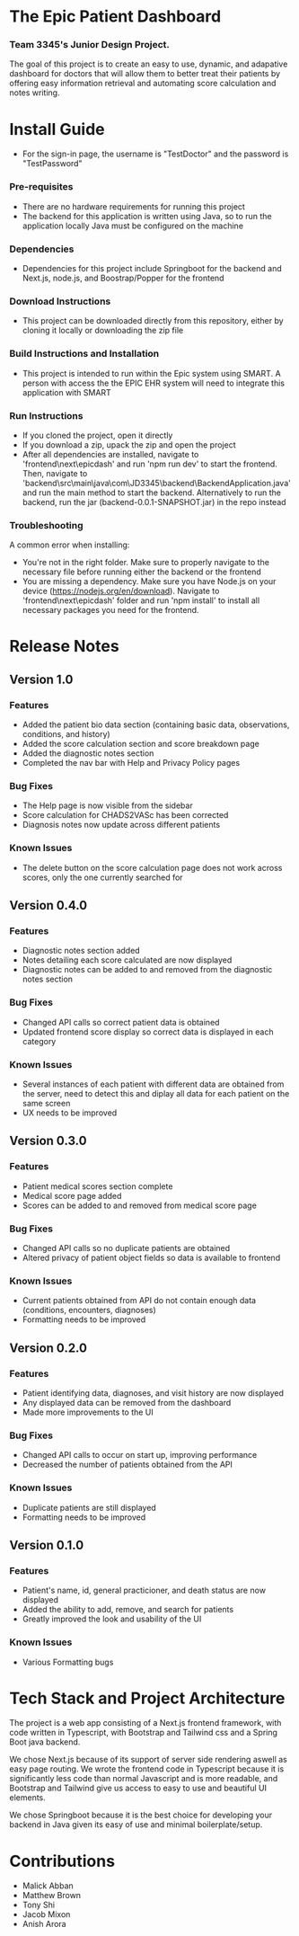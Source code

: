 # The Epic Patient Dashboard
### Team 3345's Junior Design Project. 

The goal of this project is to create an easy to use, dynamic, and adapative dashboard for doctors that will allow them to better treat their patients by offering easy information retrieval and automating score calculation and notes writing.

# Install Guide

* For the sign-in page, the username is "TestDoctor" and the password is "TestPassword"

### Pre-requisites
* There are no hardware requirements for running this project
* The backend for this application is written using Java, so to run the application locally Java must be configured on the machine
### Dependencies
* Dependencies for this project include Springboot for the backend and Next.js, node.js, and Boostrap/Popper for the frontend
### Download Instructions
* This project can be downloaded directly from this repository, either by cloning it locally or downloading the zip file
### Build Instructions and Installation
* This project is intended to run within the Epic system using SMART. A person with access the the EPIC EHR system will need to integrate this application with SMART
### Run Instructions
* If you cloned the project, open it directly
* If you download a zip, upack the zip and open the project
* After all dependencies are installed, navigate to 'frontend\next\epicdash' and run 'npm run dev' to start the frontend. Then, navigate to 'backend\src\main\java\com\JD3345\backend\BackendApplication.java' and run the main method to start the backend. Alternatively to run the backend, run the jar (backend-0.0.1-SNAPSHOT.jar) in the repo instead
### Troubleshooting
A common error when installing:
* You're not in the right folder. Make sure to properly navigate to the necessary file before running either the backend or the frontend
* You are missing a dependency. Make sure you have Node.js on your device (https://nodejs.org/en/download). Navigate to 'frontend\next\epicdash' folder and run 'npm install' to install all necessary packages you need for the frontend.

# Release Notes

## Version 1.0

### Features
* Added the patient bio data section (containing basic data, observations, conditions, and history)
* Added the score calculation section and score breakdown page
* Added the diagnostic notes section
* Completed the nav bar with Help and Privacy Policy pages

### Bug Fixes
* The Help page is now visible from the sidebar
* Score calculation for CHADS2VASc has been corrected
* Diagnosis notes now update across different patients

### Known Issues
* The delete button on the score calculation page does not work across scores, only the one currently searched for


## Version 0.4.0

### Features
* Diagnostic notes section added
* Notes detailing each score calculated are now displayed
* Diagnostic notes can be added to and removed from the diagnostic notes section

### Bug Fixes
* Changed API calls so correct patient data is obtained
* Updated frontend score display so correct data is displayed in each category

### Known Issues
* Several instances of each patient with different data are obtained from the server, need to detect this and diplay all data for each patient on the same screen
* UX needs to be improved

## Version 0.3.0

### Features
* Patient medical scores section complete
* Medical score page added
* Scores can be added to and removed from medical score page

### Bug Fixes
* Changed API calls so no duplicate patients are obtained
* Altered privacy of patient object fields so data is available to frontend

### Known Issues
* Current patients obtained from API do not contain enough data (conditions, encounters, diagnoses)
* Formatting needs to be improved

## Version 0.2.0

### Features
* Patient identifying data, diagnoses, and visit history are now displayed
* Any displayed data can be removed from the dashboard
* Made more improvements to the UI

### Bug Fixes
* Changed API calls to occur on start up, improving performance
* Decreased the number of patients obtained from the API

### Known Issues
* Duplicate patients are still displayed
* Formatting needs to be improved

## Version 0.1.0

### Features
* Patient's name, id, general practicioner, and death status are now displayed
* Added the ability to add, remove, and search for patients
* Greatly improved the look and usability of the UI

### Known Issues
* Various Formatting bugs

# Tech Stack and Project Architecture

The project is a web app consisting of a Next.js frontend framework, with code written in Typescript, with Bootstrap and Tailwind css and a Spring Boot java backend.

We chose Next.js because of its support of server side rendering aswell as easy page routing. We wrote the frontend code in Typescript because it is significantly less code than normal Javascript and is more readable, and Bootstrap and Tailwind give us access to easy to use and beautiful UI elements.

We chose Springboot because it is the best choice for developing your backend in Java given its easy of use and minimal boilerplate/setup.

# Contributions

* Malick Abban
* Matthew Brown
* Tony Shi
* Jacob Mixon
* Anish Arora

